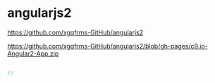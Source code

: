 # angularjs2

https://github.com/xgqfrms-GitHub/angularjs2


https://github.com/xgqfrms-GitHub/angularjs2/blob/gh-pages/c9.io-Angular2-App.zip

```ts
    
//
```













